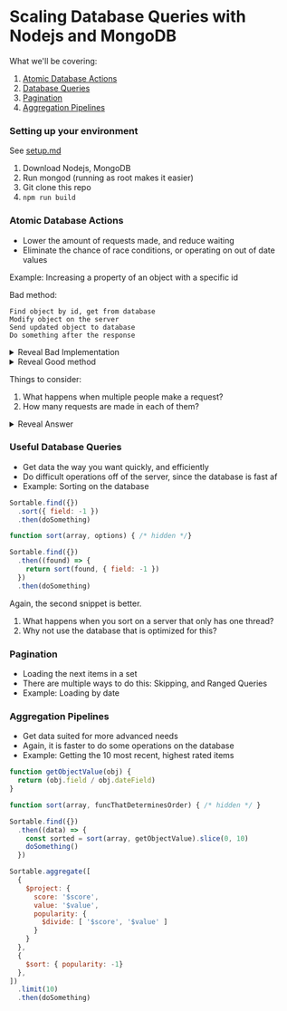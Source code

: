 # Scaling Database Queries with Nodejs and MongoDB

What we'll be covering:

1. [Atomic Database Actions](#atomic-database-actions)
2. [Database Queries](#useful-database-queries)
3. [Pagination](#pagination)
4. [Aggregation Pipelines](#aggregation-pipelines)

### Setting up your environment
See [setup.md](https://github.com/Branch-Bunch/Scalability-Workshop/blob/master/setup.md)

1. Download Nodejs, MongoDB
2. Run mongod (running as root makes it easier)
3. Git clone this repo
4. ```npm run build```


### Atomic Database Actions

- Lower the amount of requests made, and reduce waiting
- Eliminate the chance of race conditions, or operating on out of date values

Example: Increasing a property of an object with a specific id

Bad method:
```
Find object by id, get from database
Modify object on the server
Send updated object to database
Do something after the response
```
<details><summary>Reveal Bad Implementation</summary>
```js
Sortable.findById(id)
  .then((object) => {
    object.property += 5
    return object.save()
  })
  .then(doSomething)
```
</details>

<details><summary>Reveal Good method</summary>
```
Tell the database to increment a property of an object with specified id, and respond with the updated object
Do something after the response
```

```js
Sortable.findByIdAndUpdate(
  id,
  { $inc: { property: 5 } },
  {
    new: true,
  })
  .then(doSomething)
```
</details>

Things to consider:

1. What happens when multiple people make a request?
2. How many requests are made in each of them?

<details><summary>Reveal Answer</summary>
The second snippet is better for the reasons stated.

1. Atomic actions ensure that the proper data is being modified the proper amount
2. Finding, modifying, then saving is 2, while finding and updating on the database is just 1
</details>

### Useful Database Queries

- Get data the way you want quickly, and efficiently
- Do difficult operations off of the server, since the database is fast af
- Example: Sorting on the database

```js
Sortable.find({})
  .sort({ field: -1 })
  .then(doSomething)
```

```js
function sort(array, options) { /* hidden */}

Sortable.find({})
  .then((found) => {
    return sort(found, { field: -1 })
  })
  .then(doSomething)
```

Again, the second snippet is better.

1. What happens when you sort on a server that only has one thread?
2. Why not use the database that is optimized for this?

### Pagination

- Loading the next items in a set
- There are multiple ways to do this: Skipping, and Ranged Queries
- Example: Loading by date

### Aggregation Pipelines

- Get data suited for more advanced needs
- Again, it is faster to do some operations on the database
- Example: Getting the 10 most recent, highest rated items

```js
function getObjectValue(obj) {
  return (obj.field / obj.dateField)
}

function sort(array, funcThatDeterminesOrder) { /* hidden */ }

Sortable.find({})
  .then((data) => {
    const sorted = sort(array, getObjectValue).slice(0, 10)
    doSomething()
  })
```

```js
Sortable.aggregate([
  {
    $project: {
      score: '$score',
      value: '$value',
      popularity: {
        $divide: [ '$score', '$value' ]
      }
    }
  },
  { 
    $sort: { popularity: -1} 
  },
])
  .limit(10)
  .then(doSomething)
```

